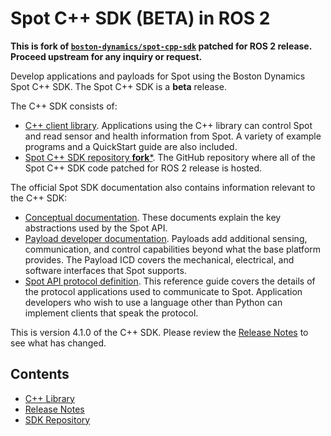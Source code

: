 <!--
Copyright (c) 2023 Boston Dynamics, Inc.  All rights reserved.

Downloading, reproducing, distributing or otherwise using the SDK Software
is subject to the terms and conditions of the Boston Dynamics Software
Development Kit License (20191101-BDSDK-SL).
-->

# Spot C++ SDK (BETA) in ROS 2

**This is fork of [`boston-dynamics/spot-cpp-sdk`](https://github.com/boston-dynamics/spot-cpp-sdk) patched for ROS 2 release. Proceed upstream for any inquiry or request.**

Develop applications and payloads for Spot using the Boston Dynamics Spot C++ SDK. The Spot C++ SDK is a **beta** release.

The C++ SDK consists of:

- [C++ client library](https://github.com/bdaiinstitute/spot-cpp-sdk/tree/ros2/docs/cpp). Applications using the C++ library can control Spot and read sensor and health information from Spot. A variety of example programs and a QuickStart guide are also included.
- [Spot C++ SDK repository **fork***](https://github.com/bdaiinstitute/spot-cpp-sdk/tree/ros2). The GitHub repository where all of the Spot C++ SDK code patched for ROS 2 release is hosted.

The official Spot SDK documentation also contains information relevant to the C++ SDK:

- [Conceptual documentation](https://dev.bostondynamics.com/docs/concepts/readme). These documents explain the key abstractions used by the Spot API.
- [Payload developer documentation](https://dev.bostondynamics.com/docs/payload/readme). Payloads add additional sensing, communication, and control capabilities beyond what the base platform provides. The Payload ICD covers the mechanical, electrical, and software interfaces that Spot supports.
- [Spot API protocol definition](https://dev.bostondynamics.com/docs/protos/readme). This reference guide covers the details of the protocol applications used to communicate to Spot. Application developers who wish to use a language other than Python can implement clients that speak the protocol.

This is version 4.1.0 of the C++ SDK. Please review the [Release Notes](https://github.com/bdaiinstitute/spot-cpp-sdk/blob/ros2/docs/cpp_release_notes.md) to see what has changed.

## Contents

- [C++ Library](https://github.com/bdaiinstitute/spot-cpp-sdk/tree/ros2/docs/cpp)
- [Release Notes](https://github.com/bdaiinstitute/spot-cpp-sdk/blob/ros2/docs/cpp_release_notes.md)
- [SDK Repository](https://github.com/bdaiinstitute/spot-cpp-sdk)
